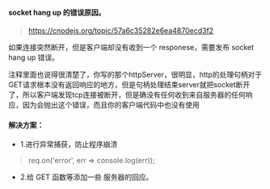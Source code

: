 #### socket hang up 的错误原因。
> https://cnodejs.org/topic/57a6c35282e6ea4870ecd3f2

如果连接突然断开，但是客户端却没有收到一个 responese，需要发布 socket hang up 错误。

注释里面也说得很清楚了，你写的那个httpServer，很明显，http的处理句柄对于GET请求根本没有返回响应的地方，但是句柄处理结束server就把socket断开了，所以客户端发现tcp连接被断开，但是确没有任何收到来自服务器的任何响应，因为会抛出这个错误，而且你的客户端代码中也没有使用

#### 解决方案：

* 1.进行异常捕获，防止程序崩溃
> req.on('error', err => console.log(err));

* 2.给 GET 函数等添加一些 服务器的回应。